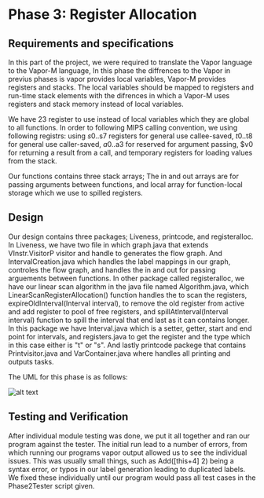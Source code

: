 # Phase 3: Register Allocation

## Requirements and specifications

In this part of the project, we were required to translate the Vapor language to the Vapor-M language, In this phase the diffrences to the Vapor in previus phases is vapor provides local variables, Vapor-M provides registers and stacks. The local variables should be mapped to registers and run-time stack elements with the difrences in which a Vapor-M uses registers and stack memory instead of local variables.

We have 23 register to use instead of local variables which they are global to all functions. In order to following MIPS calling convention, we using following registrs: using $s0..$s7 registers for general use callee-saved, $t0..$t8 for general use caller-saved, $a0..$a3 for reserved for argument passing, $v0 for returning a result from a call, and temporary registers for loading values from the stack.

Our functions contains three stack arrays; The in and out arrays are for passing arguments between functions, and local array for function-local storage which we use to spilled registers.

## Design

Our design contains three packages; Liveness, printcode, and registeralloc. In Liveness, we have two file in which graph.java that extends VInstr.VisitorP visitor and handle to generates the flow graph. And IntervalCreation.java which handles the label mappings in our graph, controles the flow graph, and handles the in and out for passing arguements between functions. In other package called registeralloc, we have our linear scan algorithm in the java file named Algorithm.java, which LinearScanRegisterAllocation() function handles the to scan the registers, expireOldInterval(Interval interval), to remove the old register from active and add register to pool of free registers, and spillAtInterval(Interval interval) function to spill the interval that end last as it can contains longer.  In this package we have Interval.java which is a setter, getter, start and end point for intervals, and registers.java to get the register and the type which in this case either is "t" or "s".
And lastly printcode packege that contains Printvisitor.java and VarContainer.java where handles all printing and outputs tasks. 


The UML for this phase is as follows:

![alt text](./img/hw2_uml.png?raw=true)

## Testing and Verification

After individual module testing was done, we put it all together and ran our program against the tester. The initial run lead to a number of errors, from which running our programs vapor output allowed us to see the individual issues. This was usually small things, such as Add([this+4] 2) being a syntax error, or typos in our label generation leading to duplicated labels. We fixed these individually until our program would pass all test cases in the Phase2Tester script given.
